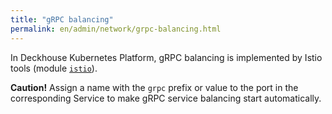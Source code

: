 ```yaml
---
title: "gRPC balancing"
permalink: en/admin/network/grpc-balancing.html
---
```


In Deckhouse Kubernetes Platform, gRPC balancing is implemented by Istio tools (module [`istio`](../#)).

<!-- Transferred with minor modifications from https://deckhouse.io/products/kubernetes-platform/documentation/latest/modules/istio/#mutual-tls -->

**Caution!** Assign a name with the `grpc` prefix or value to the port in the corresponding Service to make gRPC service balancing start automatically.
